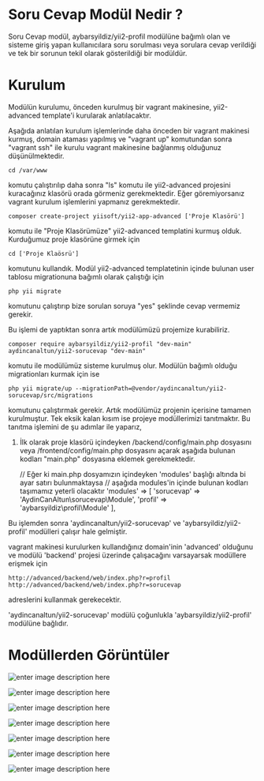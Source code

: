 ﻿# Soru Cevap Modül Nedir ?

Soru Cevap modül, aybarsyildiz/yii2-profil modülüne bağımlı olan ve sisteme giriş yapan kullanıcılara soru sorulması veya sorulara cevap verildiği ve tek bir sorunun tekil olarak gösterildiği bir modüldür.


# Kurulum

Modülün kurulumu, önceden kurulmuş bir vagrant makinesine, yii2-advanced template'i kurularak anlatılacaktır.

Aşağıda anlatılan kurulum işlemlerinde daha önceden bir vagrant makinesi kurmuş, domain ataması yapılmış ve "vagrant up" komutundan sonra "vagrant ssh" ile kurulu vagrant makinesine bağlanmış olduğunuz düşünülmektedir.

    cd /var/www
komutu çalıştırılıp daha sonra "ls" komutu ile yii2-advanced projesini kuracağınız klasörü orada görmeniz gerekmektedir. Eğer göremiyorsanız vagrant kurulum işlemlerini yapmanız gerekmektedir.

    composer create-project yiisoft/yii2-app-advanced ['Proje Klasörü']
komutu ile "Proje Klasörümüze" yii2-advanced templatini kurmuş olduk. Kurduğumuz proje klasörüne girmek için

    cd ['Proje Klaösrü']
komutunu kullandık. Modül yii2-advanced templatetinin içinde bulunan user tablosu migrationuna bağımlı olarak çalıştığı için

    php yii migrate
komutunu çalıştırıp bize sorulan soruya "yes" şeklinde cevap vermemiz gerekir.

Bu işlemi de yaptıktan sonra artık modülümüzü projemize kurabiliriz.

    composer require aybarsyildiz/yii2-profil "dev-main" aydincanaltun/yii2-sorucevap "dev-main"

komutu ile modülümüz sisteme kurulmuş olur. Modülün bağımlı olduğu migrationları kurmak için ise

    php yii migrate/up --migrationPath=@vendor/aydincanaltun/yii2-sorucevap/src/migrations
komutunu çalıştırmak gerekir. Artık modülümüz projenin içerisine tamamen kurulmuştur. Tek eksik kalan kısım ise projeye modüllerimizi tanıtmaktır. Bu tanıtma işlemini de şu adımlar ile yaparız,

1. İlk olarak proje klasörü içindeyken /backend/config/main.php dosyasını veya /frontend/config/main.php dosyasını açarak aşağıda bulunan kodları "main.php" dosyasına eklemek gerekmektedir.

   

    // Eğer ki main.php dosyamızın içindeyken 'modules' başlığı altında bi ayar satırı bulunmaktaysa
    // aşağıda modules'in içinde bulunan kodları taşımamız yeterli olacaktır
    'modules' => [
    	'sorucevap' => 'AydinCanAltun\sorucevap\Module',
    	'profil' => 'aybarsyildiz\profil\Module'
    ],

Bu işlemden sonra 'aydincanaltun/yii2-sorucevap' ve 'aybarsyildiz/yii2-profil' modülleri çalışır hale gelmiştir.

vagrant makinesi kurulurken kullandığınız domain'inin 'advanced' olduğunu ve modülü 'backend' projesi üzerinde çalışacağını varsayarsak modüllere erişmek için

    http://advanced/backend/web/index.php?r=profil
    http://advanced/backend/web/index.php?r=sorucevap

adreslerini kullanmak gerekecektir.

'aydincanaltun/yii2-sorucevap' modülü çoğunlukla 'aybarsyildiz/yii2-profil' modülüne bağlıdır.

# Modüllerden Görüntüler


![enter image description here](http://webprogramlama.aydincanaltun.com/1.png)


![enter image description here](http://webprogramlama.aydincanaltun.com/2.png)

![enter image description here](http://webprogramlama.aydincanaltun.com/3.png)

![enter image description here](http://webprogramlama.aydincanaltun.com/4.png)

![enter image description here](http://webprogramlama.aydincanaltun.com/5.png)

![enter image description here](http://webprogramlama.aydincanaltun.com/6.png)

![enter image description here](http://webprogramlama.aydincanaltun.com/diagram.png)
